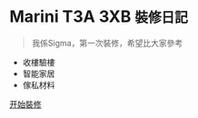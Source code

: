 <!-- _coverpage.md -->

<!-- ![logo](images/logo.png) -->

# Marini T3A 3XB <small>裝修日記</small>

> 我係Sigma，第一次裝修，希望比大家參考

- 收樓驗樓
- 智能家居
- 傢私材料

[开始裝修](#自我介紹)
